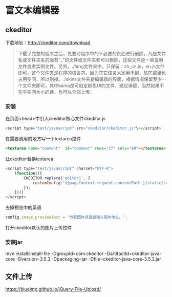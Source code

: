 # 富文本编辑器

## ckeditor

下载地址：http://ckeditor.com/download

> 下载了完整的程序之后，先要对程序中的不必要的东西进行删除。凡是文件名或文件夹名前面有"\_"的文件或文件夹都可以删除，这些文件是一些说明文件或者实例文件。另外，./lang文件夹中，只保留：zh_cn.js，en.js文件即可，这个文件夹是程序的语言包，因为其它语言大家用不到，放在那里也占用空间，所以删掉。./skins文件夹是编辑器的界面，根据情况保留至少一个文件夹即可，其中kama是可自定颜色UI的文件，建议保留，当然如果不在乎空间大小的话，也可以全部上传。


### 安装

在页面<head\>中引入ckeditor核心文件ckeditor.js 
``` javascript 
<script type="text/javascript" src="ckeditor/ckeditor.js"\></script>
```
在需要调用的地方写一个textarea控件
``` html 
<textarea name="comment"  id="comment" rows="27" cols="80"></textarea>
```

让ckeditor替换textarea
``` javascript
<script type="text/javascript" charset="UTF-8">
	(function(){
		CKEDITOR.replace('editor1', {
			customConfig:'${pageContext.request.contextPath }/static/custom/ckeditor-config.js'
		});
	})()
</script>
```

去掉预览中的英语
``` javascript
config.image_previewText = '外联图片请直接输入图片地址。';
```

打开ckeditor默认的图片上传控件


### 安装jar

mvn install:install-file -DgroupId=com.ckeditor -DartifactId=ckeditor-java-core -Dversion=3.5.3 -Dpackaging=jar -Dfile=ckeditor-java-core-3.5.3.jar


## 文件上传

https://blueimp.github.io/jQuery-File-Upload/


